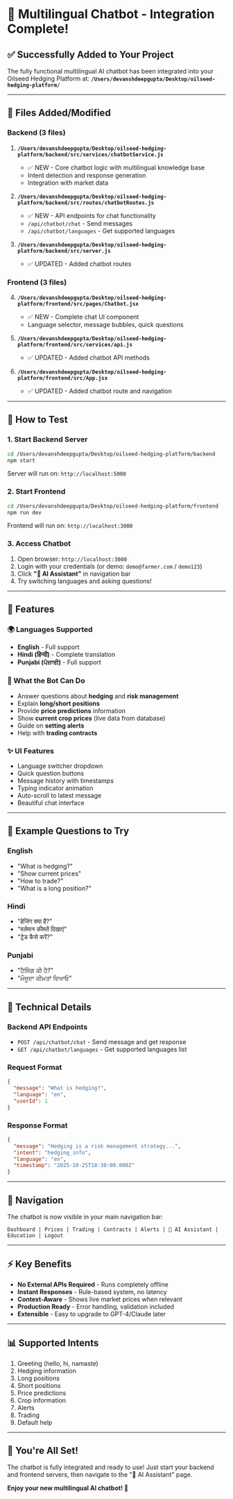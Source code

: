 # 🤖 Multilingual Chatbot - Integration Complete!

## ✅ Successfully Added to Your Project

The fully functional multilingual AI chatbot has been integrated into your Oilseed Hedging Platform at:
**`/Users/devanshdeepgupta/Desktop/oilseed-hedging-platform/`**

---

## 📂 Files Added/Modified

### Backend (3 files)

1. **`/Users/devanshdeepgupta/Desktop/oilseed-hedging-platform/backend/src/services/chatbotService.js`**
   - ✅ NEW - Core chatbot logic with multilingual knowledge base
   - Intent detection and response generation
   - Integration with market data

2. **`/Users/devanshdeepgupta/Desktop/oilseed-hedging-platform/backend/src/routes/chatbotRoutes.js`**
   - ✅ NEW - API endpoints for chat functionality
   - `/api/chatbot/chat` - Send messages
   - `/api/chatbot/languages` - Get supported languages

3. **`/Users/devanshdeepgupta/Desktop/oilseed-hedging-platform/backend/src/server.js`**
   - ✅ UPDATED - Added chatbot routes

### Frontend (3 files)

4. **`/Users/devanshdeepgupta/Desktop/oilseed-hedging-platform/frontend/src/pages/Chatbot.jsx`**
   - ✅ NEW - Complete chat UI component
   - Language selector, message bubbles, quick questions

5. **`/Users/devanshdeepgupta/Desktop/oilseed-hedging-platform/frontend/src/services/api.js`**
   - ✅ UPDATED - Added chatbot API methods

6. **`/Users/devanshdeepgupta/Desktop/oilseed-hedging-platform/frontend/src/App.jsx`**
   - ✅ UPDATED - Added chatbot route and navigation

---

## 🚀 How to Test

### 1. Start Backend Server
```bash
cd /Users/devanshdeepgupta/Desktop/oilseed-hedging-platform/backend
npm start
```
Server will run on: `http://localhost:5000`

### 2. Start Frontend
```bash
cd /Users/devanshdeepgupta/Desktop/oilseed-hedging-platform/frontend
npm run dev
```
Frontend will run on: `http://localhost:3000`

### 3. Access Chatbot
1. Open browser: `http://localhost:3000`
2. Login with your credentials (or demo: `demo@farmer.com` / `demo123`)
3. Click **"🤖 AI Assistant"** in navigation bar
4. Try switching languages and asking questions!

---

## 💬 Features

### 🌍 Languages Supported
- **English** - Full support
- **Hindi (हिन्दी)** - Complete translation
- **Punjabi (ਪੰਜਾਬੀ)** - Full support

### 🎯 What the Bot Can Do
- Answer questions about **hedging** and **risk management**
- Explain **long/short positions**
- Provide **price predictions** information
- Show **current crop prices** (live data from database)
- Guide on **setting alerts**
- Help with **trading contracts**

### ✨ UI Features
- Language switcher dropdown
- Quick question buttons
- Message history with timestamps
- Typing indicator animation
- Auto-scroll to latest message
- Beautiful chat interface

---

## 📝 Example Questions to Try

### English
- "What is hedging?"
- "Show current prices"
- "How to trade?"
- "What is a long position?"

### Hindi
- "हेजिंग क्या है?"
- "वर्तमान कीमतें दिखाएं"
- "ट्रेड कैसे करें?"

### Punjabi  
- "ਹੈਜਿੰਗ ਕੀ ਹੈ?"
- "ਮੌਜੂਦਾ ਕੀਮਤਾਂ ਦਿਖਾਓ"

---

## 🔧 Technical Details

### Backend API Endpoints
- `POST /api/chatbot/chat` - Send message and get response
- `GET /api/chatbot/languages` - Get supported languages list

### Request Format
```json
{
  "message": "What is hedging?",
  "language": "en",
  "userId": 1
}
```

### Response Format
```json
{
  "message": "Hedging is a risk management strategy...",
  "intent": "hedging_info",
  "language": "en",
  "timestamp": "2025-10-25T18:30:00.000Z"
}
```

---

## 🎨 Navigation

The chatbot is now visible in your main navigation bar:
```
Dashboard | Prices | Trading | Contracts | Alerts | 🤖 AI Assistant | Education | Logout
```

---

## ⚡ Key Benefits

- **No External APIs Required** - Runs completely offline
- **Instant Responses** - Rule-based system, no latency
- **Context-Aware** - Shows live market prices when relevant
- **Production Ready** - Error handling, validation included
- **Extensible** - Easy to upgrade to GPT-4/Claude later

---

## 📊 Supported Intents

1. Greeting (hello, hi, namaste)
2. Hedging information
3. Long positions
4. Short positions
5. Price predictions
6. Crop information
7. Alerts
8. Trading
9. Default help

---

## 🎉 You're All Set!

The chatbot is fully integrated and ready to use! Just start your backend and frontend servers, then navigate to the "🤖 AI Assistant" page.

**Enjoy your new multilingual AI chatbot! 🌾**
